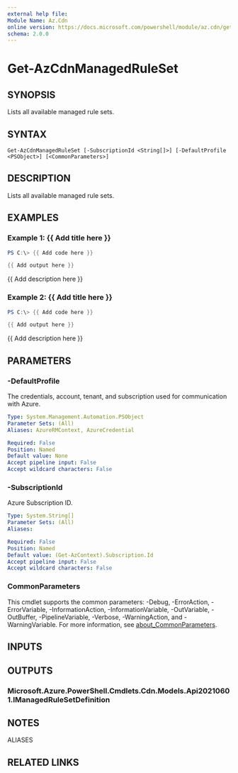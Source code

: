 ```yaml
---
external help file:
Module Name: Az.Cdn
online version: https://docs.microsoft.com/powershell/module/az.cdn/get-azcdnmanagedruleset
schema: 2.0.0
---
```


# Get-AzCdnManagedRuleSet

## SYNOPSIS
Lists all available managed rule sets.

## SYNTAX

```
Get-AzCdnManagedRuleSet [-SubscriptionId <String[]>] [-DefaultProfile <PSObject>] [<CommonParameters>]
```

## DESCRIPTION
Lists all available managed rule sets.

## EXAMPLES

### Example 1: {{ Add title here }}
```powershell
PS C:\> {{ Add code here }}

{{ Add output here }}
```

{{ Add description here }}

### Example 2: {{ Add title here }}
```powershell
PS C:\> {{ Add code here }}

{{ Add output here }}
```

{{ Add description here }}

## PARAMETERS

### -DefaultProfile
The credentials, account, tenant, and subscription used for communication with Azure.

```yaml
Type: System.Management.Automation.PSObject
Parameter Sets: (All)
Aliases: AzureRMContext, AzureCredential

Required: False
Position: Named
Default value: None
Accept pipeline input: False
Accept wildcard characters: False
```

### -SubscriptionId
Azure Subscription ID.

```yaml
Type: System.String[]
Parameter Sets: (All)
Aliases:

Required: False
Position: Named
Default value: (Get-AzContext).Subscription.Id
Accept pipeline input: False
Accept wildcard characters: False
```

### CommonParameters
This cmdlet supports the common parameters: -Debug, -ErrorAction, -ErrorVariable, -InformationAction, -InformationVariable, -OutVariable, -OutBuffer, -PipelineVariable, -Verbose, -WarningAction, and -WarningVariable. For more information, see [about_CommonParameters](http://go.microsoft.com/fwlink/?LinkID=113216).

## INPUTS

## OUTPUTS

### Microsoft.Azure.PowerShell.Cmdlets.Cdn.Models.Api20210601.IManagedRuleSetDefinition

## NOTES

ALIASES

## RELATED LINKS

